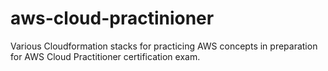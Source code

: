# aws-cloud-practinioner

Various Cloudformation stacks for practicing AWS concepts in preparation for AWS Cloud Practitioner certification exam.